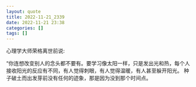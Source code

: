 ```yaml
---
layout: quote
title: 2022-11-21_2339
date: 2022-11-21 23:38
categories: []
tags: []
---
```


心理学大师荣格离世前说:

“你连想改变别人的念头都不要有。要学习像太阳一样，只是发出光和热，每个人接收阳光的反应有不同，有人觉得刺眼，有人觉得温暖，有人甚至躲开阳光。
种子破土而出发芽前没有任何的迹象，那是因为没到那个时间点。
